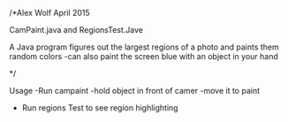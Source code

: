/*Alex Wolf April 2015

CamPaint.java and RegionsTest.Jave

A Java program figures out the largest regions of a photo and paints them random colors
    -can also paint the screen blue with an object in your hand

*/

Usage
-Run campaint
    -hold object in front of camer
    -move it to paint
- Run regions Test to see region highlighting
